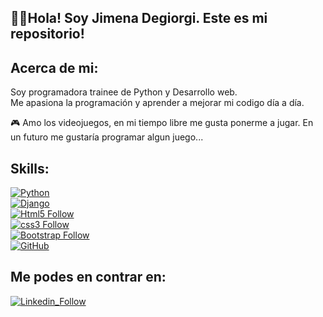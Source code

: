 ## 👋🏻Hola! Soy Jimena Degiorgi. Este es mi repositorio! 

## Acerca de mi:  
Soy programadora trainee de Python y Desarrollo web.  
Me apasiona la programación y aprender a mejorar mi codigo día a día.  
  
🎮 Amo los videojuegos, en mi tiempo libre me gusta ponerme a jugar. En un futuro me gustaría programar algun juego...  
  
 ## Skills:  
 [![Python](https://img.shields.io/badge/Python-F7DF1E?style=for-the-badge&logo=python&logoColor=white&labelColor=101010)](#)  
 [![Django](https://img.shields.io/badge/Django-green?style=for-the-badge&logo=django&logoColor=white&labelColor=101010)](#)  
 [![Html5 Follow](https://img.shields.io/badge/HTML5-E34F26?style=for-the-badge&logo=HTML5&logoColor=white&labelColor=101010)](#)  
 [![css3 Follow](https://img.shields.io/badge/CSS3-1572B6?style=for-the-badge&logo=CSS3&logoColor=white&labelColor=101010)](#)  
 [![Bootstrap Follow](https://img.shields.io/badge/Bootstrap-563D7C?style=for-the-badge&logo=bootstrap&logoColor=white&labelColor=101010)](#)  
 [![GitHub](https://img.shields.io/badge/github-%23121011.svg?style=for-the-badge&logo=github&logoColor=white)](#)  
  
  
 ## Me podes en contrar en:  
 [![Linkedin_Follow](https://img.shields.io/badge/LinkedIn-0077B5?style=for-the-badge&logo=linkedin&logoColor=white&labelColor=101010)](https://www.linkedin.com/in/jimena-anahí-degiorgi/ "Linkedin" )
